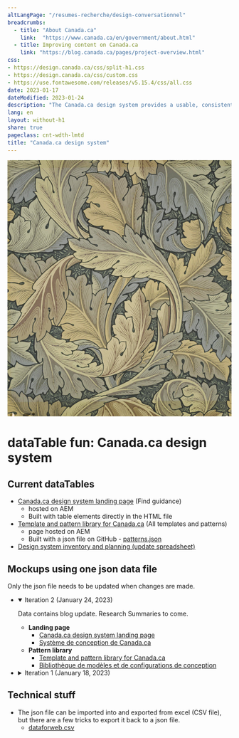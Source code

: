 ```yaml
---
altLangPage: "/resumes-recherche/design-conversationnel"
breadcrumbs:
  - title: "About Canada.ca"
    link:  "https://www.canada.ca/en/government/about.html"
  - title: Improving content on Canada.ca
    link: "https://blog.canada.ca/pages/project-overview.html"
css:
- https://design.canada.ca/css/split-h1.css
- https://design.canada.ca/css/custom.css
- https://use.fontawesome.com/releases/v5.15.4/css/all.css
date: 2023-01-17
dateModified: 2023-01-24
description: "The Canada.ca design system provides a usable, consistent and trustworthy online experience for people who access Government of Canada digital services."
lang: en
layout: without-h1
share: true
pageclass: cnt-wdth-lmtd
title: "Canada.ca design system"
---
```

<div class=""><img class="img-responsive" src="./images/1.-acanthus.2006AU5054_2500.jpg"></div>
<h1 property="name" id="wb-cont" dir="ltr">
    <span class="stacked"><span>dataTable fun</span>: <span>Canada.ca design system</span></span>
</h1>
<h2>Current dataTables</h2>
<ul>
    <li>
        <a href="https://www.canada.ca/en/government/about/design-system.html">Canada.ca design system landing page</a> (Find guidance)
        <ul>
            <li>hosted on AEM</li>
            <li>Built with table elements directly in the HTML file</li>
        </ul>
    </li>
    <li>
        <a href="https://www.canada.ca/en/government/about/design-system/pattern-library.html">Template and pattern library for Canada.ca</a> (All templates and patterns)
        <ul>
            <li>page hosted on AEM</li>
            <li>Built with a json file on GitHub - <a href="https://design.canada.ca/ajax/patterns.json">patterns.json</a></li>
        </ul>
    </li>
  <li><a href="https://docs.google.com/spreadsheets/d/1EJ3bttMTpqn59UvNW7w1OIZmOr8CT9GC/edit#gid=361390331">Design system inventory and planning (update spreadsheet)</a></li>
</ul>
<h2>Mockups using one json data file</h2>
<p>Only the json file needs to be updated when changes are made.</p>

<ul class="list-unstyled mrgn-tp-lg">
    <li>
        <details open="open">
            <summary>Iteration 2 (January 24, 2023)</summary>

<p class="mrgn-tp-lg">Data contains blog update. Research Summaries to come.</p>
 <ul class="mrgn-bttm-lg">
    <li>
        <strong>Landing page</strong>
        <ul>
            <li><a href="https://prycrane.github.io/experimental/prycrane/datatables/datatables-09-en.html">Canada.ca design system landing page</a></li>
            <li><a href="https://prycrane.github.io/experimental/prycrane/datatables/datatables-09-fr.html">Système de conception de Canada.ca</a></li>
        </ul>
    </li>
    <li>
        <strong>Pattern library</strong>
        <ul>
            <li><a href="https://prycrane.github.io/experimental/prycrane/datatables/datatables-05-en.html">Template and pattern library for Canada.ca</a></li>
            <li><a href="https://prycrane.github.io/experimental/prycrane/datatables/datatables-05-fr.html">Bibliothèque de modèles et de configurations de conception</a></li>
        </ul>
    </li>
</ul> </details>
    </li>
    <li>
        <details>
            <summary>Iteration 1 (January 18, 2023)</summary>
            <ul class="mrgn-tp-lg mrgn-bttm-lg">
                <li>
                    <a href="https://prycrane.github.io/experimental/prycrane/datatables/datatables-02-en.html">Canada.ca design system landing page</a> (All data sets)
                    <ul>
                        <li>Page stays hosted on AEM</li>
                        <li>Built with a json file hosted on Github - <a href="https://design.canada.ca/ajax/patterns-01-en.json">patterns-01-en.json</a></li>
                    </ul>
                </li>
                <li><a href="https://prycrane.github.io/experimental/prycrane/datatables/datatables-06-en.html">Canada.ca design system landing page</a> (Matches current page)</li>
                <li><a href="https://prycrane.github.io/experimental/prycrane/datatables/datatables-07-en.html">Canada.ca design system landing page</a> (small Source filter)</li>
                <li><a href="https://prycrane.github.io/experimental/prycrane/datatables/datatables-09-en.html">Canada.ca design system landing page</a> (large Source filter)</li>
                <li><a href="https://prycrane.github.io/experimental/prycrane/datatables/datatables-05-en.html">Template and pattern library for Canada.ca</a> (Matches current page with slight change to filter options)</li>
            </ul>
        </details>
    </li>
</ul>
<h2>Technical stuff</h2>
<ul>
    <li>
        The json file can be imported into and exported from excel (CSV file), but there are a few tricks to export it back to a json file.
        <ul>
            <li><a href="https://github.com/prycrane/experimental/tree/master/prycrane/datatables/files">dataforweb.csv</a></li>
        </ul>
    </li>
</ul>
